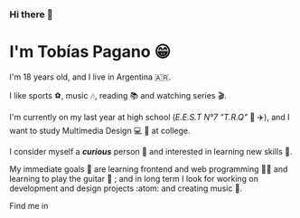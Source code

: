 ### Hi there 👋

# I'm **Tobías Pagano** :grin:

I'm 18 years old, and I live in Argentina 🇦🇷. <br>

I like sports ⚽, music :notes:, reading :books: and watching series :clapper:. <br>

I'm currently on my last year at high school (*E.E.S.T N°7 "T.R.Q"* :school: :airplane:), and I want to study Multimedia Design :computer: :art: at college.

I consider myself a ***curious*** person 🤔 and interested in learning new skills 🧠.

My immediate goals 🎯 are learning frontend and web programming 🧑‍💻 and learning to play the guitar 🎸 ; and in long term I look for working on development and design projects :atom: and creating music 🎹.

Find me in 










<!--
**tobiasp25/tobiasp25** is a ✨ _special_ ✨ repository because its `README.md` (this file) appears on your GitHub profile.

Here are some ideas to get you started:

- 🔭 I’m currently working on ...
- 🌱 I’m currently learning ...
- 👯 I’m looking to collaborate on ...
- 🤔 I’m looking for help with ...
- 💬 Ask me about ...
- 📫 How to reach me: ...
- 😄 Pronouns: ...
- ⚡ Fun fact: ...
-->
